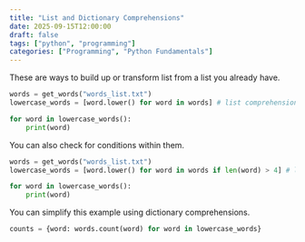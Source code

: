 ```yaml
---
title: "List and Dictionary Comprehensions"
date: 2025-09-15T12:00:00
draft: false
tags: ["python", "programming"]
categories: ["Programming", "Python Fundamentals"]
---
```


These are ways to build up or transform list from a list you already have.

```python
words = get_words("words_list.txt")
lowercase_words = [word.lower() for word in words] # list comprehension

for word in lowercase_words():
    print(word)
```

You can also check for conditions within them.

```python
words = get_words("words_list.txt")
lowercase_words = [word.lower() for word in words if len(word) > 4] # list comprehension, only include words with length > 4

for word in lowercase_words():
    print(word)
```

You can simplify this example using dictionary comprehensions.

```python
counts = {word: words.count(word) for word in lowercase_words}
```
